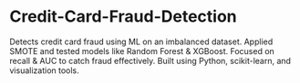 # Credit-Card-Fraud-Detection
Detects credit card fraud using ML on an imbalanced dataset. Applied SMOTE and tested models like Random Forest &amp; XGBoost. Focused on recall &amp; AUC to catch fraud effectively. Built using Python, scikit-learn, and visualization tools.
